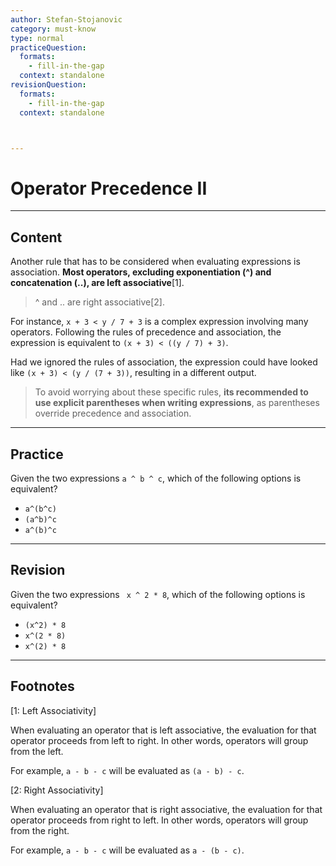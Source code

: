 ```yaml
---
author: Stefan-Stojanovic
category: must-know
type: normal
practiceQuestion:
  formats:
    - fill-in-the-gap
  context: standalone
revisionQuestion:
  formats:
    - fill-in-the-gap
  context: standalone



---
```


# Operator Precedence II

---

## Content

Another rule that has to be considered when evaluating expressions is association. **Most operators, excluding exponentiation (^) and concatenation (..), are left associative**[1].

> ^ and .. are right associative[2].

For instance, `x + 3 < y / 7 + 3` is a complex expression involving many operators. Following the rules of precedence and association, the expression is equivalent to `(x + 3) < ((y / 7) + 3)`. 

Had we ignored the rules of association, the expression could have looked like `(x + 3) < (y / (7 + 3))`, resulting in a different output.

> To avoid worrying about these specific rules, **its recommended to use explicit parentheses when writing expressions**, as parentheses override precedence and association.

---

## Practice

Given the two expressions `a ^ b ^ c`, which of the following options is equivalent?
- `a^(b^c)`
- `(a^b)^c`
- `a^(b)^c`

---

## Revision

Given the two expressions ` x ^ 2 * 8`, which of the following options is equivalent?
- `(x^2) * 8`
- `x^(2 * 8)`
- `x^(2) * 8`


---

## Footnotes

[1: Left Associativity]

When evaluating an operator that is left associative, the evaluation for that operator proceeds from left to right. In other words, operators will group from the left.

For example, `a - b - c` will be evaluated as `(a - b) - c`.


[2: Right Associativity]

When evaluating an operator that is right associative, the evaluation for that operator proceeds from right to left. In other words, operators will group from the right.

For example, `a - b - c` will be evaluated as `a - (b - c)`.